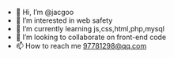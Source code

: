 - 👋 Hi, I’m @jacgoo
- 👀 I’m interested in web safety
- 🌱 I’m currently learning js,css,html,php,mysql
- 💞️ I’m looking to collaborate on front-end code
- 📫 How to reach me 97781298@qq.com

<!---
jacgoo/jacgoo is a ✨ special ✨ repository because its `README.md` (this file) appears on your GitHub profile.
You can click the Preview link to take a look at your changes.
--->

